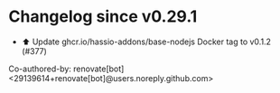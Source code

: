 # Changelog since v0.29.1
- ⬆️ Update ghcr.io/hassio-addons/base-nodejs Docker tag to v0.1.2 (#377)

Co-authored-by: renovate[bot] <29139614+renovate[bot]@users.noreply.github.com> 

